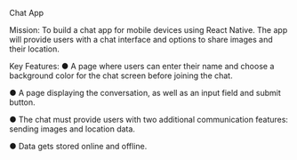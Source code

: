 Chat App

Mission:
To build a chat app for mobile devices using React Native. The app will
provide users with a chat interface and options to share images and their
location.

Key Features:
● A page where users can enter their name and choose a background color for the chat screen
before joining the chat.

● A page displaying the conversation, as well as an input field and submit button.

● The chat must provide users with two additional communication features: sending images
and location data.

● Data gets stored online and offline.
